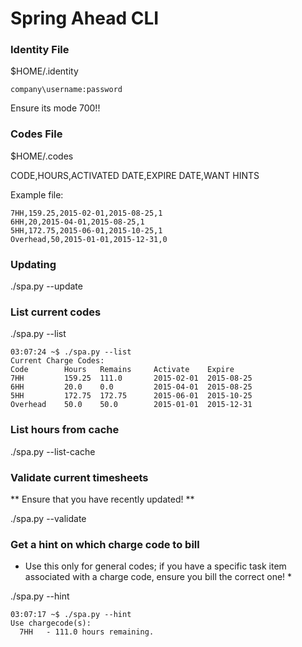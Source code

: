 # Spring Ahead CLI

### Identity File

$HOME/.identity

```
company\username:password
```

Ensure its mode 700!!

### Codes File

$HOME/.codes

CODE,HOURS,ACTIVATED DATE,EXPIRE DATE,WANT HINTS

Example file:

```
7HH,159.25,2015-02-01,2015-08-25,1
6HH,20,2015-04-01,2015-08-25,1
5HH,172.75,2015-06-01,2015-10-25,1
Overhead,50,2015-01-01,2015-12-31,0
```

### Updating

./spa.py --update

### List current codes

./spa.py --list

```
03:07:24 ~$ ./spa.py --list
Current Charge Codes:
Code		Hours	Remains		Activate	Expire
7HH			159.25	111.0		2015-02-01	2015-08-25
6HH			20.0	0.0			2015-04-01	2015-08-25
5HH			172.75	172.75		2015-06-01	2015-10-25
Overhead	50.0	50.0		2015-01-01	2015-12-31
```

### List hours from cache

./spa.py --list-cache

### Validate current timesheets

** Ensure that you have recently updated! **

./spa.py --validate

### Get a hint on which charge code to bill

* Use this only for general codes; if you have a specific task item associated with a charge code, ensure you bill the correct one! *

./spa.py --hint

```
03:07:17 ~$ ./spa.py --hint
Use chargecode(s):
  7HH	- 111.0 hours remaining.
```

